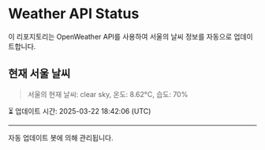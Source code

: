 
# Weather API Status

이 리포지토리는 OpenWeather API를 사용하여 서울의 날씨 정보를 자동으로 업데이트합니다.

## 현재 서울 날씨
> 서울의 현재 날씨: clear sky, 온도: 8.62°C, 습도: 70%

⏳ 업데이트 시간: 2025-03-22 18:42:06 (UTC)

---
자동 업데이트 봇에 의해 관리됩니다.
